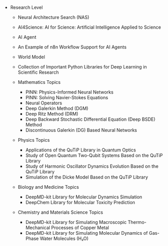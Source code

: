 * Research Level

  * Neural Architecture Search (NAS)
  * AI4Science: AI for Science: Artificial Intelligence Applied to Science
  * AI Agent
  * An Example of n8n Workflow Support for AI Agents
  * World Model
  * Collection of Important Python Libraries for Deep Learning in Scientific Research

  * Mathematics Topics

    * PINN: Physics-Informed Neural Networks
    * PINN: Solving Navier-Stokes Equations
    * Neural Operators
    * Deep Galerkin Method (DGM)
    * Deep Ritz Method (DRM)
    * Deep Backward Stochastic Differential Equation (Deep BSDE) Method
    * Discontinuous Galerkin (DG) Based Neural Networks

  * Physics Topics

    * Applications of the QuTiP Library in Quantum Optics
    * Study of Open Quantum Two-Qubit Systems Based on the QuTiP Library
    * Study of Harmonic Oscillator Dynamics Evolution Based on the QuTiP Library
    * Simulation of the Dicke Model Based on the QuTiP Library

  * Biology and Medicine Topics

    * DeepMD-kit Library for Molecular Dynamics Simulation
    * DeepChem Library for Molecular Toxicity Prediction

  * Chemistry and Materials Science Topics

    * DeepMD-kit Library for Simulating Macroscopic Thermo-Mechanical Processes of Copper Metal
    * DeepMD-kit Library for Simulating Molecular Dynamics of Gas-Phase Water Molecules (H₂O)

